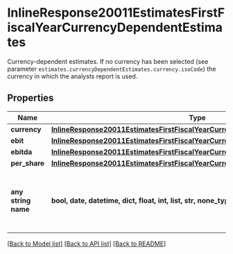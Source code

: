 # InlineResponse20011EstimatesFirstFiscalYearCurrencyDependentEstimates

Currency-dependent estimates. If no currency has been selected (see parameter `estimates.currencyDependentEstimates.currency.isoCode`) the currency in which the analysts report is used.

## Properties
Name | Type | Description | Notes
------------ | ------------- | ------------- | -------------
**currency** | [**InlineResponse20011EstimatesFirstFiscalYearCurrencyDependentEstimatesCurrency**](InlineResponse20011EstimatesFirstFiscalYearCurrencyDependentEstimatesCurrency.md) |  | [optional] 
**ebit** | [**InlineResponse20011EstimatesFirstFiscalYearCurrencyDependentEstimatesEbit**](InlineResponse20011EstimatesFirstFiscalYearCurrencyDependentEstimatesEbit.md) |  | [optional] 
**ebitda** | [**InlineResponse20011EstimatesFirstFiscalYearCurrencyDependentEstimatesEbitda**](InlineResponse20011EstimatesFirstFiscalYearCurrencyDependentEstimatesEbitda.md) |  | [optional] 
**per_share** | [**InlineResponse20011EstimatesFirstFiscalYearCurrencyDependentEstimatesPerShare**](InlineResponse20011EstimatesFirstFiscalYearCurrencyDependentEstimatesPerShare.md) |  | [optional] 
**any string name** | **bool, date, datetime, dict, float, int, list, str, none_type** | any string name can be used but the value must be the correct type | [optional]

[[Back to Model list]](../README.md#documentation-for-models) [[Back to API list]](../README.md#documentation-for-api-endpoints) [[Back to README]](../README.md)



